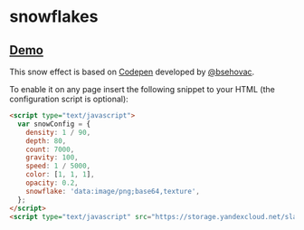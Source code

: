# snowflakes

## [Demo](https://codepen.io/mkalygin/full/ZEpveZp)

This snow effect is based on [Codepen](https://codepen.io/bsehovac/pen/GPwXxq) developed by [@bsehovac](https://github.com/bsehovac).

To enable it on any page insert the following snippet to your HTML (the configuration script is optional):

```html
<script type="text/javascript">
  var snowConfig = {
    density: 1 / 90,
    depth: 80,
    count: 7000,
    gravity: 100,
    speed: 1 / 5000,
    color: [1, 1, 1],
    opacity: 0.2,
    snowflake: 'data:image/png;base64,texture',
  };
</script>
<script type="text/javascript" src="https://storage.yandexcloud.net/slaylines/uploads/snowflakes.min.1.0.0.js" defer></script>
```
